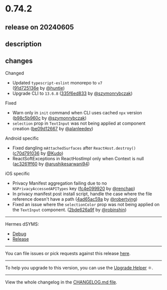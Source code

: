 # 0.74.2

## release on 20240605

## description

## changes

Changed

* Updated <code>typescript-eslint</code> monorepo to <code>v7</code>  
  (<a href="https://github.com/facebook/react-native/commit/91d725136e8fe0fd55fdfca5a4f5bd8ab527f94e">91d725136e</a> by <a href="https://github.com/huntie">@huntie</a>)
* Upgrade CLI to <code>13.6.8</code> (<a href="https://github.com/facebook/react-native/commit/335f6ed83306bfa150c818d26dce4b279de4869f">335f6ed833</a> by <a href="https://github.com/szymonrybczak">@szymonrybczak</a>)

Fixed

* Warn only in <code>init</code> command when CLI uses cached <code>npx</code> version (<a href="https://github.com/facebook/react-native/commit/b98c5b960ccc4fe9d2792c35994c414c709a3d7a">b98c5b960c</a> by <a href="https://github.com/szymonrybczak">@szymonrybczak</a>)
* <code>selection</code> prop in <code>TextInput</code> was not being applied at component creation (<a href="https://github.com/facebook/react-native/commit/be09d12667044f237f08af410b2838062eb8e657">be09d12667</a> by <a href="https://github.com/alanleedev">@alanleedev</a>)

Android specific

* Fixed dangling <code>mAttachedSurfaces</code> after <code>ReactHost.destroy()</code> (<a href="https://github.com/facebook/react-native/commit/c70d7910361f56bc361ad825fe13fb2178edfeba">c70d791036</a> by <a href="https://github.com/Kudo">@Kudo</a>)
* ReactSoftExceptions in ReactHostImpl only when Context is null (<a href="https://github.com/facebook/react-native/commit/ac3261ff608768ff43736b413c5a5ad67668af61">ac3261ff60</a> by <a href="https://github.com/arushikesarwani94">@arushikesarwani94</a>)

iOS specific

* Privacy Manifest aggregation failing due to no <code>NSPrivacyAccessedAPITypes</code> key (<a href="https://github.com/facebook/react-native/commit/fc4e0999206ec7c1f465bb2b1fea987e43485a82">fc4e099920</a> by <a href="https://github.com/renchap">@renchap</a>)
* In privacy manifest post install script, handle the case where the file reference doesn't have a path (<a href="https://github.com/facebook/react-native/commit/4ad65ac59a2491db598abb7b32fb793e9693d5ac">4ad65ac59a</a> by <a href="https://github.com/robertying">@robertying</a>)
* Fixed an issue where the <code>selectionColor</code> prop was not being applied on the <code>TextInput</code> component. (<a href="https://github.com/facebook/react-native/commit/2bde626a9fa2f782864937a5258ac494afe27f9f">2bde626a9f</a> by <a href="https://github.com/robinshin">@robinshin</a>)

*** ** * ** ***

Hermes dSYMS:

* <a href="https://repo1.maven.org/maven2/com/facebook/react/react-native-artifacts/0.74.2/react-native-artifacts-0.74.2-hermes-framework-dSYM-debug.tar.gz" rel="nofollow">Debug</a>
* <a href="https://repo1.maven.org/maven2/com/facebook/react/react-native-artifacts/0.74.2/react-native-artifacts-0.74.2-hermes-framework-dSYM-release.tar.gz" rel="nofollow">Release</a>

*** ** * ** ***

You can file issues or pick requests against this release <a href="https://github.com/reactwg/react-native-releases/issues/new/choose">here</a>.

*** ** * ** ***

To help you upgrade to this version, you can use the <a href="https://react-native-community.github.io/upgrade-helper/" rel="nofollow">Upgrade Helper</a> ⚛️.

*** ** * ** ***

View the whole changelog in the <a href="https://github.com/facebook/react-native/blob/main/CHANGELOG.md">CHANGELOG.md file</a>.

